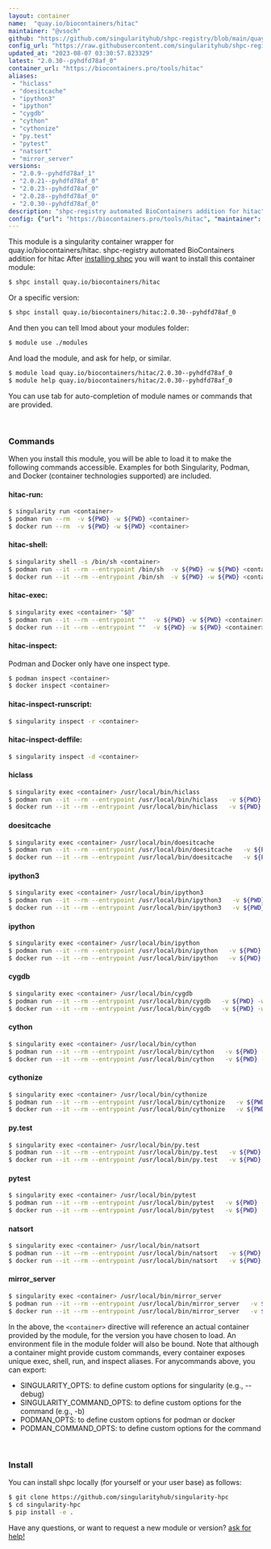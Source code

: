 ```yaml
---
layout: container
name:  "quay.io/biocontainers/hitac"
maintainer: "@vsoch"
github: "https://github.com/singularityhub/shpc-registry/blob/main/quay.io/biocontainers/hitac/container.yaml"
config_url: "https://raw.githubusercontent.com/singularityhub/shpc-registry/main/quay.io/biocontainers/hitac/container.yaml"
updated_at: "2023-08-07 03:30:57.823329"
latest: "2.0.30--pyhdfd78af_0"
container_url: "https://biocontainers.pro/tools/hitac"
aliases:
 - "hiclass"
 - "doesitcache"
 - "ipython3"
 - "ipython"
 - "cygdb"
 - "cython"
 - "cythonize"
 - "py.test"
 - "pytest"
 - "natsort"
 - "mirror_server"
versions:
 - "2.0.9--pyhdfd78af_1"
 - "2.0.21--pyhdfd78af_0"
 - "2.0.23--pyhdfd78af_0"
 - "2.0.28--pyhdfd78af_0"
 - "2.0.30--pyhdfd78af_0"
description: "shpc-registry automated BioContainers addition for hitac"
config: {"url": "https://biocontainers.pro/tools/hitac", "maintainer": "@vsoch", "description": "shpc-registry automated BioContainers addition for hitac", "latest": {"2.0.30--pyhdfd78af_0": "sha256:b6c5dbdbc955089b3ea8309093e5bbe324020e5a208e7e5d1d53c4478ae064a3"}, "tags": {"2.0.9--pyhdfd78af_1": "sha256:93e8fbf4c59aec2d7144867b2ccf5efb3d8895de6a1cdd25aec13f077536fdd4", "2.0.21--pyhdfd78af_0": "sha256:a5fa1532708e157cc37614dcff5294da86c2260aa10b8305612409d5fb9d339d", "2.0.23--pyhdfd78af_0": "sha256:c27a6c5243fa97fb5f32945abda8c36cfa53802ece59ae79ee5cb0a54014684a", "2.0.28--pyhdfd78af_0": "sha256:a4dbd62a173cdcf4e08c03ad4509e8fdbac4a48bb1590a29fae960bcead1e1e3", "2.0.30--pyhdfd78af_0": "sha256:b6c5dbdbc955089b3ea8309093e5bbe324020e5a208e7e5d1d53c4478ae064a3"}, "docker": "quay.io/biocontainers/hitac", "aliases": {"hiclass": "/usr/local/bin/hiclass", "doesitcache": "/usr/local/bin/doesitcache", "ipython3": "/usr/local/bin/ipython3", "ipython": "/usr/local/bin/ipython", "cygdb": "/usr/local/bin/cygdb", "cython": "/usr/local/bin/cython", "cythonize": "/usr/local/bin/cythonize", "py.test": "/usr/local/bin/py.test", "pytest": "/usr/local/bin/pytest", "natsort": "/usr/local/bin/natsort", "mirror_server": "/usr/local/bin/mirror_server"}}
---
```


This module is a singularity container wrapper for quay.io/biocontainers/hitac.
shpc-registry automated BioContainers addition for hitac
After [installing shpc](#install) you will want to install this container module:


```bash
$ shpc install quay.io/biocontainers/hitac
```

Or a specific version:

```bash
$ shpc install quay.io/biocontainers/hitac:2.0.30--pyhdfd78af_0
```

And then you can tell lmod about your modules folder:

```bash
$ module use ./modules
```

And load the module, and ask for help, or similar.

```bash
$ module load quay.io/biocontainers/hitac/2.0.30--pyhdfd78af_0
$ module help quay.io/biocontainers/hitac/2.0.30--pyhdfd78af_0
```

You can use tab for auto-completion of module names or commands that are provided.

<br>

### Commands

When you install this module, you will be able to load it to make the following commands accessible.
Examples for both Singularity, Podman, and Docker (container technologies supported) are included.

#### hitac-run:

```bash
$ singularity run <container>
$ podman run --rm  -v ${PWD} -w ${PWD} <container>
$ docker run --rm  -v ${PWD} -w ${PWD} <container>
```

#### hitac-shell:

```bash
$ singularity shell -s /bin/sh <container>
$ podman run --it --rm --entrypoint /bin/sh  -v ${PWD} -w ${PWD} <container>
$ docker run --it --rm --entrypoint /bin/sh  -v ${PWD} -w ${PWD} <container>
```

#### hitac-exec:

```bash
$ singularity exec <container> "$@"
$ podman run --it --rm --entrypoint ""  -v ${PWD} -w ${PWD} <container> "$@"
$ docker run --it --rm --entrypoint ""  -v ${PWD} -w ${PWD} <container> "$@"
```

#### hitac-inspect:

Podman and Docker only have one inspect type.

```bash
$ podman inspect <container>
$ docker inspect <container>
```

#### hitac-inspect-runscript:

```bash
$ singularity inspect -r <container>
```

#### hitac-inspect-deffile:

```bash
$ singularity inspect -d <container>
```


#### hiclass

```bash
$ singularity exec <container> /usr/local/bin/hiclass
$ podman run --it --rm --entrypoint /usr/local/bin/hiclass   -v ${PWD} -w ${PWD} <container> -c " $@"
$ docker run --it --rm --entrypoint /usr/local/bin/hiclass   -v ${PWD} -w ${PWD} <container> -c " $@"
```


#### doesitcache

```bash
$ singularity exec <container> /usr/local/bin/doesitcache
$ podman run --it --rm --entrypoint /usr/local/bin/doesitcache   -v ${PWD} -w ${PWD} <container> -c " $@"
$ docker run --it --rm --entrypoint /usr/local/bin/doesitcache   -v ${PWD} -w ${PWD} <container> -c " $@"
```


#### ipython3

```bash
$ singularity exec <container> /usr/local/bin/ipython3
$ podman run --it --rm --entrypoint /usr/local/bin/ipython3   -v ${PWD} -w ${PWD} <container> -c " $@"
$ docker run --it --rm --entrypoint /usr/local/bin/ipython3   -v ${PWD} -w ${PWD} <container> -c " $@"
```


#### ipython

```bash
$ singularity exec <container> /usr/local/bin/ipython
$ podman run --it --rm --entrypoint /usr/local/bin/ipython   -v ${PWD} -w ${PWD} <container> -c " $@"
$ docker run --it --rm --entrypoint /usr/local/bin/ipython   -v ${PWD} -w ${PWD} <container> -c " $@"
```


#### cygdb

```bash
$ singularity exec <container> /usr/local/bin/cygdb
$ podman run --it --rm --entrypoint /usr/local/bin/cygdb   -v ${PWD} -w ${PWD} <container> -c " $@"
$ docker run --it --rm --entrypoint /usr/local/bin/cygdb   -v ${PWD} -w ${PWD} <container> -c " $@"
```


#### cython

```bash
$ singularity exec <container> /usr/local/bin/cython
$ podman run --it --rm --entrypoint /usr/local/bin/cython   -v ${PWD} -w ${PWD} <container> -c " $@"
$ docker run --it --rm --entrypoint /usr/local/bin/cython   -v ${PWD} -w ${PWD} <container> -c " $@"
```


#### cythonize

```bash
$ singularity exec <container> /usr/local/bin/cythonize
$ podman run --it --rm --entrypoint /usr/local/bin/cythonize   -v ${PWD} -w ${PWD} <container> -c " $@"
$ docker run --it --rm --entrypoint /usr/local/bin/cythonize   -v ${PWD} -w ${PWD} <container> -c " $@"
```


#### py.test

```bash
$ singularity exec <container> /usr/local/bin/py.test
$ podman run --it --rm --entrypoint /usr/local/bin/py.test   -v ${PWD} -w ${PWD} <container> -c " $@"
$ docker run --it --rm --entrypoint /usr/local/bin/py.test   -v ${PWD} -w ${PWD} <container> -c " $@"
```


#### pytest

```bash
$ singularity exec <container> /usr/local/bin/pytest
$ podman run --it --rm --entrypoint /usr/local/bin/pytest   -v ${PWD} -w ${PWD} <container> -c " $@"
$ docker run --it --rm --entrypoint /usr/local/bin/pytest   -v ${PWD} -w ${PWD} <container> -c " $@"
```


#### natsort

```bash
$ singularity exec <container> /usr/local/bin/natsort
$ podman run --it --rm --entrypoint /usr/local/bin/natsort   -v ${PWD} -w ${PWD} <container> -c " $@"
$ docker run --it --rm --entrypoint /usr/local/bin/natsort   -v ${PWD} -w ${PWD} <container> -c " $@"
```


#### mirror_server

```bash
$ singularity exec <container> /usr/local/bin/mirror_server
$ podman run --it --rm --entrypoint /usr/local/bin/mirror_server   -v ${PWD} -w ${PWD} <container> -c " $@"
$ docker run --it --rm --entrypoint /usr/local/bin/mirror_server   -v ${PWD} -w ${PWD} <container> -c " $@"
```



In the above, the `<container>` directive will reference an actual container provided
by the module, for the version you have chosen to load. An environment file in the
module folder will also be bound. Note that although a container
might provide custom commands, every container exposes unique exec, shell, run, and
inspect aliases. For anycommands above, you can export:

 - SINGULARITY_OPTS: to define custom options for singularity (e.g., --debug)
 - SINGULARITY_COMMAND_OPTS: to define custom options for the command (e.g., -b)
 - PODMAN_OPTS: to define custom options for podman or docker
 - PODMAN_COMMAND_OPTS: to define custom options for the command

<br>

### Install

You can install shpc locally (for yourself or your user base) as follows:

```bash
$ git clone https://github.com/singularityhub/singularity-hpc
$ cd singularity-hpc
$ pip install -e .
```

Have any questions, or want to request a new module or version? [ask for help!](https://github.com/singularityhub/singularity-hpc/issues)